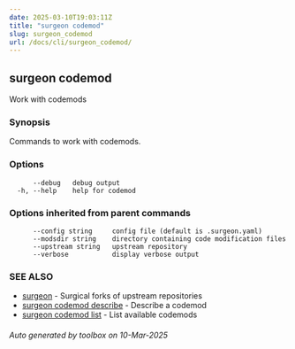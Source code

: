 ```yaml
---
date: 2025-03-10T19:03:11Z
title: "surgeon codemod"
slug: surgeon_codemod
url: /docs/cli/surgeon_codemod/
---
```

## surgeon codemod

Work with codemods

### Synopsis

Commands to work with codemods.

### Options

```
      --debug   debug output
  -h, --help    help for codemod
```

### Options inherited from parent commands

```
      --config string     config file (default is .surgeon.yaml)
      --modsdir string    directory containing code modification files
      --upstream string   upstream repository
      --verbose           display verbose output
```

### SEE ALSO

* [surgeon](/surgeon/docs/cli/surgeon/)	 - Surgical forks of upstream repositories
* [surgeon codemod describe](/surgeon/docs/cli/surgeon_codemod_describe/)	 - Describe a codemod
* [surgeon codemod list](/surgeon/docs/cli/surgeon_codemod_list/)	 - List available codemods

###### Auto generated by toolbox on 10-Mar-2025
